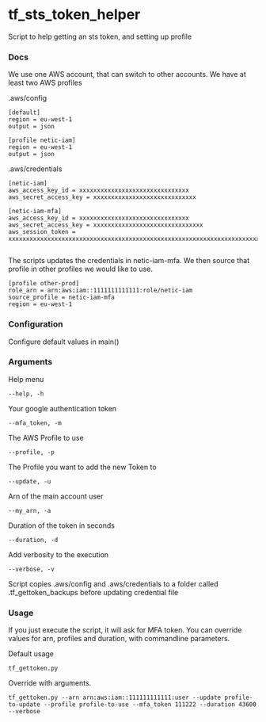 # tf_sts_token_helper
Script to help getting an sts token, and setting up profile

### Docs
We use one AWS account, that can switch to other accounts. We have at least two AWS profiles

.aws/config
````
[default]
region = eu-west-1
output = json

[profile netic-iam]
region = eu-west-1
output = json

````

.aws/credentials
````
[netic-iam]
aws_access_key_id = xxxxxxxxxxxxxxxxxxxxxxxxxxxxxxx
aws_secret_access_key = xxxxxxxxxxxxxxxxxxxxxxxxxxxxx

[netic-iam-mfa]
aws_access_key_id = xxxxxxxxxxxxxxxxxxxxxxxxxxxxxxx
aws_secret_access_key = xxxxxxxxxxxxxxxxxxxxxxxxxxxxxxx
aws_session_token = xxxxxxxxxxxxxxxxxxxxxxxxxxxxxxxxxxxxxxxxxxxxxxxxxxxxxxxxxxxxxxxxxxxxxxxxxxxxxxxxxxxxxxxxxxxxxxxxxxxxxxxxxxxxxxxxxxxxxxxxxxxxxxxxxxxxxxxxxxxxxxxxxxxxxxxxxxxxxxxxxxxxxxxxxxxxxxxxxxxxxxxxxx


````

The scripts updates the credentials in netic-iam-mfa. We then source that profile in other profiles we would like to use.

````
[profile other-prod]
role_arn = arn:aws:iam::1111111111111:role/netic-iam
source_profile = netic-iam-mfa
region = eu-west-1
````

### Configuration
Configure default values in main()

### Arguments

Help menu
````
--help, -h
````

Your google authentication token
````
--mfa_token, -m
````

The AWS Profile to use
````
--profile, -p
````

The Profile you want to add the new Token to
````
--update, -u
````

Arn of the main account user
````
--my_arn, -a
````

Duration of the token in seconds
````
--duration, -d
````

Add verbosity to the execution
````
--verbose, -v
````

Script copies .aws/config and .aws/credentials to a folder called .tf_gettoken_backups before updating credential file


### Usage

If you just execute the script, it will ask for MFA token. You can override values for arn, profiles and duration, with commandline parameters.

Default usage
````
tf_gettoken.py
````

Override with arguments.
````
tf_gettoken.py --arn arn:aws:iam::111111111111:user --update profile-to-update --profile profile-to-use --mfa_token 111222 --duration 43600 --verbose
````

